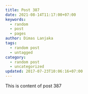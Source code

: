 ```yaml
---
title: Post 387
date: 2021-08-14T11:17:00+07:00
keywords:
  - random
  - post
  - pages
author: Dimas Lanjaka
tags:
  - random post
  - untagged
category:
  - random post
  - uncategorized
updated: 2017-07-23T10:06:16+07:00
---
```

This is content of post 387